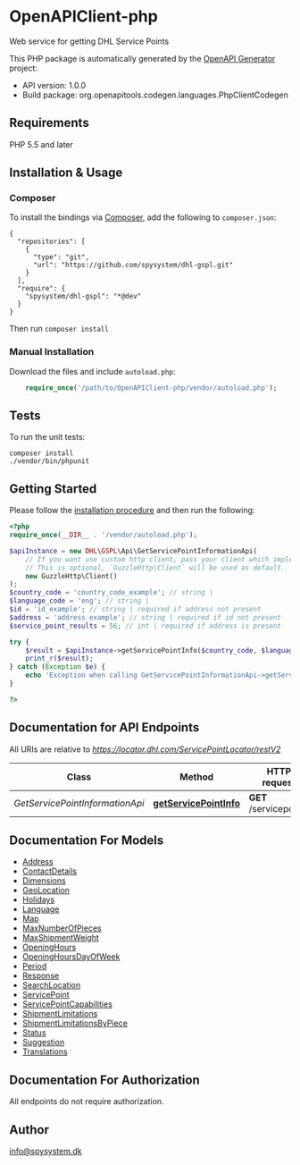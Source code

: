 # OpenAPIClient-php
Web service for getting DHL Service Points

This PHP package is automatically generated by the [OpenAPI Generator](https://openapi-generator.tech) project:

- API version: 1.0.0
- Build package: org.openapitools.codegen.languages.PhpClientCodegen

## Requirements

PHP 5.5 and later

## Installation & Usage
### Composer

To install the bindings via [Composer](http://getcomposer.org/), add the following to `composer.json`:

```
{
  "repositories": [
    {
      "type": "git",
      "url": "https://github.com/spysystem/dhl-gspl.git"
    }
  ],
  "require": {
    "spysystem/dhl-gspl": "*@dev"
  }
}
```

Then run `composer install`

### Manual Installation

Download the files and include `autoload.php`:

```php
    require_once('/path/to/OpenAPIClient-php/vendor/autoload.php');
```

## Tests

To run the unit tests:

```
composer install
./vendor/bin/phpunit
```

## Getting Started

Please follow the [installation procedure](#installation--usage) and then run the following:

```php
<?php
require_once(__DIR__ . '/vendor/autoload.php');

$apiInstance = new DHL\GSPL\Api\GetServicePointInformationApi(
    // If you want use custom http client, pass your client which implements `GuzzleHttp\ClientInterface`.
    // This is optional, `GuzzleHttp\Client` will be used as default.
    new GuzzleHttp\Client()
);
$country_code = 'country_code_example'; // string | 
$language_code = 'eng'; // string | 
$id = 'id_example'; // string | required if address not present
$address = 'address_example'; // string | required if id not present
$service_point_results = 56; // int | required if address is present

try {
    $result = $apiInstance->getServicePointInfo($country_code, $language_code, $id, $address, $service_point_results);
    print_r($result);
} catch (Exception $e) {
    echo 'Exception when calling GetServicePointInformationApi->getServicePointInfo: ', $e->getMessage(), PHP_EOL;
}

?>
```

## Documentation for API Endpoints

All URIs are relative to *https://locator.dhl.com/ServicePointLocator/restV2*

Class | Method | HTTP request | Description
------------ | ------------- | ------------- | -------------
*GetServicePointInformationApi* | [**getServicePointInfo**](docs/Api/GetServicePointInformationApi.md#getservicepointinfo) | **GET** /servicepoints | 


## Documentation For Models

 - [Address](docs/Model/Address.md)
 - [ContactDetails](docs/Model/ContactDetails.md)
 - [Dimensions](docs/Model/Dimensions.md)
 - [GeoLocation](docs/Model/GeoLocation.md)
 - [Holidays](docs/Model/Holidays.md)
 - [Language](docs/Model/Language.md)
 - [Map](docs/Model/Map.md)
 - [MaxNumberOfPieces](docs/Model/MaxNumberOfPieces.md)
 - [MaxShipmentWeight](docs/Model/MaxShipmentWeight.md)
 - [OpeningHours](docs/Model/OpeningHours.md)
 - [OpeningHoursDayOfWeek](docs/Model/OpeningHoursDayOfWeek.md)
 - [Period](docs/Model/Period.md)
 - [Response](docs/Model/Response.md)
 - [SearchLocation](docs/Model/SearchLocation.md)
 - [ServicePoint](docs/Model/ServicePoint.md)
 - [ServicePointCapabilities](docs/Model/ServicePointCapabilities.md)
 - [ShipmentLimitations](docs/Model/ShipmentLimitations.md)
 - [ShipmentLimitationsByPiece](docs/Model/ShipmentLimitationsByPiece.md)
 - [Status](docs/Model/Status.md)
 - [Suggestion](docs/Model/Suggestion.md)
 - [Translations](docs/Model/Translations.md)


## Documentation For Authorization

 All endpoints do not require authorization.


## Author

info@spysystem.dk


